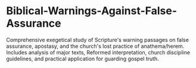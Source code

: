 # Biblical-Warnings-Against-False-Assurance
Comprehensive exegetical study of Scripture's warning passages on false assurance, apostasy, and the church's lost practice of anathema/herem. Includes analysis of major texts, Reformed interpretation, church discipline guidelines, and practical application for guarding gospel truth.

